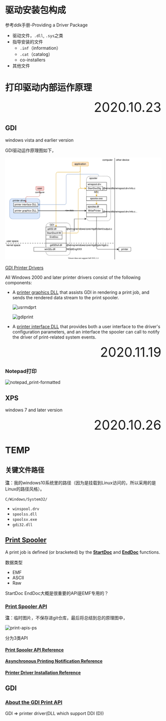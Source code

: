 # 驱动安装包构成

参考ddk手册-Providing a Driver Package

* 驱动文件，`.dll`, `.sys`之类
* 指导安装的文件
  * `.inf`（information）
  * `.cat`（catalog）
  * co-installers
* 其他文件

# 打印驱动内部运作原理



<div style="text-align:right; font-size:3em;">2020.10.23</div>



## GDI

windows vista and earlier version

GDI驱动运作原理图如下，

![gdi_printer-formatted](pictures/gdi_printer-formatted.svg)

[GDI Printer Drivers](https://docs.microsoft.com/en-us/windows-hardware/drivers/print/gdi-printer-drivers)

All Windows 2000 and later printer drivers consist of the following components:

* A [printer graphics DLL](https://docs.microsoft.com/en-us/windows-hardware/drivers/print/printer-graphics-dll) that assists GDI in rendering a print job, and sends the rendered data stream to the print spooler.

  ![usrmdprt](https://docs.microsoft.com/en-us/windows-hardware/drivers/print/images/usrmdprt.png)

  ![gdiprint](https://docs.microsoft.com/en-us/windows-hardware/drivers/print/images/gdiprint.png)

* A [printer interface DLL](https://docs.microsoft.com/en-us/windows-hardware/drivers/print/printer-interface-dll) that provides both a user interface to the driver's configuration parameters, and an interface the spooler can call to notify the driver of print-related system events.

<div style="text-align:right; font-size:3em;">2020.11.19</div>

### Notepad打印

![notepad_print-formatted](../../../BT/WINE/pictures/notepad_print-formatted.svg)

## XPS

windows 7 and later version

<div style="text-align:right; font-size:3em;">2020.10.26</div>

# TEMP

## 关键文件路径

**注**：我的windows10系统里的路径（因为是挂载到Linux访问的，所以采用的是Linux的路径风格）。

`C/Windows/System32/`

* `winspool.drv`
* `spoolss.dll`
* `spoolsv.exe`
* `gdi32.dll`

## [Print Spooler](https://docs.microsoft.com/en-us/windows/win32/printdocs/print-spooler)

A print job is defined (or bracketed) by the [**StartDoc**](https://docs.microsoft.com/en-us/windows/desktop/api/Wingdi/nf-wingdi-startdoca) and [**EndDoc**](https://docs.microsoft.com/en-us/windows/desktop/api/Wingdi/nf-wingdi-enddoc) functions.

数据类型

* EMF
* ASCII
* Raw

StartDoc EndDoc大概是很重要的API是EMF专用的？

### [Print Spooler API](https://docs.microsoft.com/en-us/windows/win32/printdocs/print-spooler-api)

**注**：临时图片，不保存进git仓库，最后将总结到总的原理图中，

![print-apis-ps](https://docs.microsoft.com/en-us/windows/win32/printdocs/images/print-apis-ps.png)

分为3类API

#### [Print Spooler API Reference](https://docs.microsoft.com/en-us/windows/win32/printdocs/printing-and-print-spooler-reference)

#### [Asynchronous Printing Notification Reference](https://docs.microsoft.com/en-us/windows/win32/printdocs/asynchronous-printing-notification)

#### [Printer Driver Installation Reference](https://docs.microsoft.com/en-us/windows/win32/printdocs/printer-driver-installation-reference)

## GDI

### [About the GDI Print API](https://docs.microsoft.com/en-us/windows/win32/printdocs/about-the-gdi-print-api)

GDI => printer driver(DLL which support DDI (D))